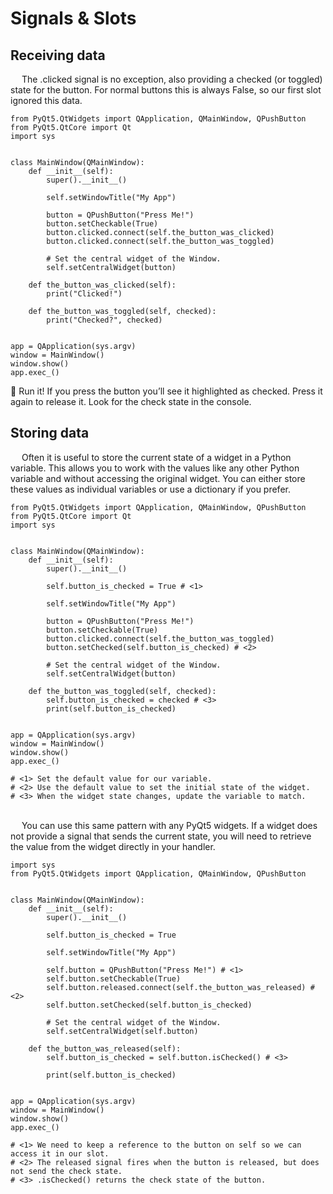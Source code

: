 # Signals & Slots

## Receiving data
&emsp; The .clicked signal is no exception, also providing a checked (or toggled) state for the button. For normal buttons this is always False, so our first slot ignored this data.

```
from PyQt5.QtWidgets import QApplication, QMainWindow, QPushButton
from PyQt5.QtCore import Qt
import sys


class MainWindow(QMainWindow):
    def __init__(self):
        super().__init__()

        self.setWindowTitle("My App")
        
        button = QPushButton("Press Me!")
        button.setCheckable(True)
        button.clicked.connect(self.the_button_was_clicked)
        button.clicked.connect(self.the_button_was_toggled)

        # Set the central widget of the Window.
        self.setCentralWidget(button)

    def the_button_was_clicked(self):
        print("Clicked!")
    
    def the_button_was_toggled(self, checked):
        print("Checked?", checked)


app = QApplication(sys.argv)
window = MainWindow()
window.show()
app.exec_()
```
🚀 Run it! If you press the button you’ll see it highlighted as checked.
    Press it again to release it. Look for the check state in the console.
    
## Storing data
&emsp; Often it is useful to store the current state of a widget in a Python variable. This allows you to work with the values like any other Python variable and without accessing the original widget. You can either store these values as individual variables or use a dictionary if you prefer.
```
from PyQt5.QtWidgets import QApplication, QMainWindow, QPushButton
from PyQt5.QtCore import Qt
import sys


class MainWindow(QMainWindow):
    def __init__(self):
        super().__init__()

        self.button_is_checked = True # <1>

        self.setWindowTitle("My App")
        
        button = QPushButton("Press Me!")
        button.setCheckable(True)
        button.clicked.connect(self.the_button_was_toggled)
        button.setChecked(self.button_is_checked) # <2>

        # Set the central widget of the Window.
        self.setCentralWidget(button)

    def the_button_was_toggled(self, checked):
        self.button_is_checked = checked # <3>
        print(self.button_is_checked)


app = QApplication(sys.argv)
window = MainWindow()
window.show()
app.exec_()

# <1> Set the default value for our variable.
# <2> Use the default value to set the initial state of the widget.
# <3> When the widget state changes, update the variable to match.
```  
\
&emsp; You can use this same pattern with any PyQt5 widgets. If a widget does not provide a signal that sends the current state, you will need to retrieve the value from the widget directly in your handler.
```
import sys
from PyQt5.QtWidgets import QApplication, QMainWindow, QPushButton


class MainWindow(QMainWindow):
    def __init__(self):
        super().__init__()

        self.button_is_checked = True

        self.setWindowTitle("My App")

        self.button = QPushButton("Press Me!") # <1>
        self.button.setCheckable(True)
        self.button.released.connect(self.the_button_was_released) # <2>
        self.button.setChecked(self.button_is_checked)

        # Set the central widget of the Window.
        self.setCentralWidget(self.button)

    def the_button_was_released(self):
        self.button_is_checked = self.button.isChecked() # <3>

        print(self.button_is_checked)


app = QApplication(sys.argv)
window = MainWindow()
window.show()
app.exec_()

# <1> We need to keep a reference to the button on self so we can access it in our slot.
# <2> The released signal fires when the button is released, but does not send the check state.
# <3> .isChecked() returns the check state of the button.
```

